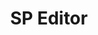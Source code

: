 ---
title: "SP Editor"
description: "Browser extension for managing files (JS, CSS), modifying web/list properties, creating webhook subscriptions, editing web parts on pages, and running PnPjs TypeScript snippets."
image: "images/tools-background-sp-editor.webp"
externalLink: "https://microsoftedge.microsoft.com/addons/detail/affnnhcbfmcbbdlcadgkdbfafigmjdkk"
---